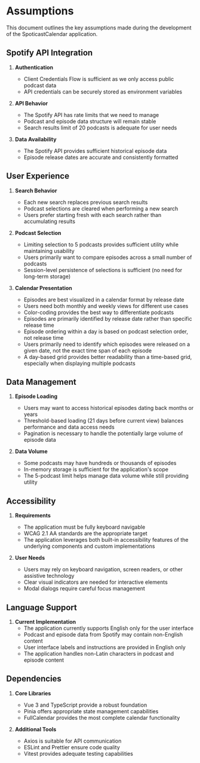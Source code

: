 # Assumptions

This document outlines the key assumptions made during the development of the SpoticastCalendar application.

## Spotify API Integration

1. **Authentication**

   - Client Credentials Flow is sufficient as we only access public podcast data
   - API credentials can be securely stored as environment variables

2. **API Behavior**

   - The Spotify API has rate limits that we need to manage
   - Podcast and episode data structure will remain stable
   - Search results limit of 20 podcasts is adequate for user needs

3. **Data Availability**
   - The Spotify API provides sufficient historical episode data
   - Episode release dates are accurate and consistently formatted

## User Experience

1. **Search Behavior**

   - Each new search replaces previous search results
   - Podcast selections are cleared when performing a new search
   - Users prefer starting fresh with each search rather than accumulating results

2. **Podcast Selection**

   - Limiting selection to 5 podcasts provides sufficient utility while maintaining usability
   - Users primarily want to compare episodes across a small number of podcasts
   - Session-level persistence of selections is sufficient (no need for long-term storage)

3. **Calendar Presentation**
   - Episodes are best visualized in a calendar format by release date
   - Users need both monthly and weekly views for different use cases
   - Color-coding provides the best way to differentiate podcasts
   - Episodes are primarily identified by release date rather than specific release time
   - Episode ordering within a day is based on podcast selection order, not release time
   - Users primarily need to identify which episodes were released on a given date, not the exact time span of each episode
   - A day-based grid provides better readability than a time-based grid, especially when displaying multiple podcasts

## Data Management

1. **Episode Loading**

   - Users may want to access historical episodes dating back months or years
   - Threshold-based loading (21 days before current view) balances performance and data access needs
   - Pagination is necessary to handle the potentially large volume of episode data

2. **Data Volume**
   - Some podcasts may have hundreds or thousands of episodes
   - In-memory storage is sufficient for the application's scope
   - The 5-podcast limit helps manage data volume while still providing utility

## Accessibility

1. **Requirements**

   - The application must be fully keyboard navigable
   - WCAG 2.1 AA standards are the appropriate target
   - The application leverages both built-in accessibility features of the underlying components and custom implementations

2. **User Needs**
   - Users may rely on keyboard navigation, screen readers, or other assistive technology
   - Clear visual indicators are needed for interactive elements
   - Modal dialogs require careful focus management

## Language Support

1. **Current Implementation**
   - The application currently supports English only for the user interface
   - Podcast and episode data from Spotify may contain non-English content
   - User interface labels and instructions are provided in English only
   - The application handles non-Latin characters in podcast and episode content

## Dependencies

1. **Core Libraries**

   - Vue 3 and TypeScript provide a robust foundation
   - Pinia offers appropriate state management capabilities
   - FullCalendar provides the most complete calendar functionality

2. **Additional Tools**
   - Axios is suitable for API communication
   - ESLint and Prettier ensure code quality
   - Vitest provides adequate testing capabilities
